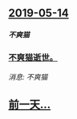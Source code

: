 ## [2019-05-14](/news/2019/05/14/index.md)

##### 不爽猫
### [不爽猫逝世。 ](/news/2019/05/14/不爽猫逝世.md)
_消息: 不爽猫_

## [前一天...](/news/2019/05/13/index.md)

